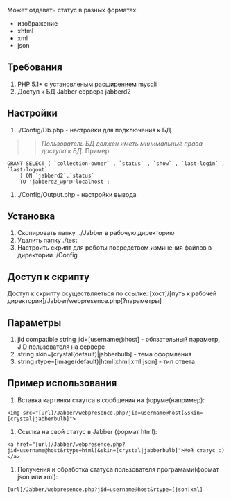 Может отдавать статус в разных форматах:
  * изображение
  * xhtml
  * xml
  * json

## Требования ##
  1. PHP 5.1+ с установленым расширением mysqli
  1. Доступ к БД Jabber сервера jabberd2


## Настройки ##
  1. ./Сonfig/Db.php - наcтройки для подключения к БД
> > _Пользователь БД должен иметь минимальные права доступа к БД._
> > Пример:
```
GRANT SELECT ( `collection-owner` , `status` , `show` , `last-login` , `last-logout`
    ) ON `jabberd2`.`status`
    TO 'jabberd2_wp'@'localhost';
```
  1. ./Config/Output.php - настройки вывода


## Установка ##
  1. Скопировать папку ../Jabber в рабочую директорию
  1. Удалить папку ./test
  1. Настроить скрипт для роботы посредством изминения файлов в директории ./Сonfig


## Доступ к скрипту ##
Доступ к скрипту осуществляеться по ссылке: [xocт]/[путь к рабочей директории]/Jabber/webpresence.php[?параметры]


## Параметры ##
  1. jid compatible string jid=[username@host] - обязательный параметр, JID пользователя на сервере
  1. string skin=[crystal(default)|jabberbulb] - тема оформления
  1. string rtype=[image(default)|html|xhml|xml|json] - тип ответа


## Пример использования ##
  1. Вставка картинки стаутса в сообщения на форуме(например):
```
<img src="[url]/Jabber/webpresence.php?jid=username@host[&skin=[crystal|jabberbulb]">
```
  1. Ссылка на свой статус в Jabber (формат html):
```
<a href="[url]/Jabber/webpresence.php?jid=username@host&rtype=html[&skin=[crystal|jabberbulb]">Мой статус :)</a> 
```
  1. Получения и обработка статуса пользователя програмами(формат json или xml):
```
[url]/Jabber/webpresence.php?jid=username@host&rtype=[json|xml]
```